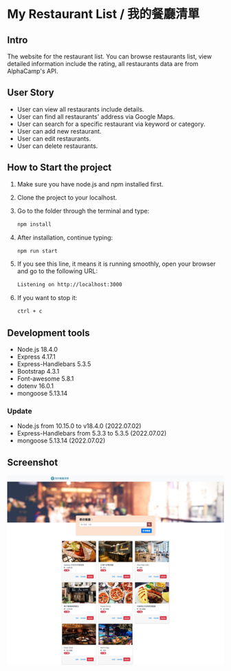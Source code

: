 # My Restaurant List / 我的餐廳清單

## Intro

The website for the restaurant list. You can browse restaurants list, view detailed information include the rating, all restaurants data are from AlphaCamp's API. 

## User Story

- User can view all restaurants include details.
- User can find all restaurants' address via Google Maps.
- User can search for a specific restaurant via keyword or category.
- User can add new restaurant.
- User can edit restaurants.
- User can delete restaurants.

## How to Start the project

1. Make sure you have node.js and npm installed first.
2. Clone the project to your localhost.
3. Go to the folder through the terminal and type:

   ```bash
   npm install
   ```

4. After installation, continue typing:

   ```bash
   npm run start
   ```

5. If you see this line, it means it is running smoothly, open your browser and go to the following URL:

   ```bash
   Listening on http://localhost:3000
   ```

6. If you want to stop it:

   ```bash
   ctrl + c
   ```

## Development tools

- Node.js 18.4.0
- Express 4.17.1
- Express-Handlebars 5.3.5
- Bootstrap 4.3.1
- Font-awesome 5.8.1
- dotenv 16.0.1
- mongoose 5.13.14

### Update 

- Node.js from 10.15.0 to v18.4.0 (2022.07.02)
- Express-Handlebars from 5.3.3 to 5.3.5 (2022.07.02)
- mongoose 5.13.14 (2022.07.02)

## Screenshot

![index image about my restaurant list](./public/image/reataurantlist_2-7-2022_222037_localhost.jpeg)
